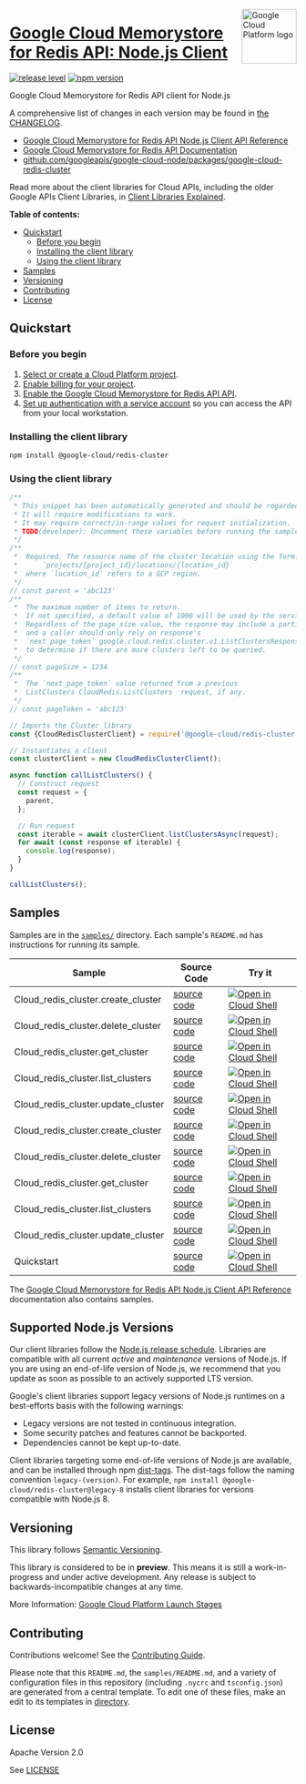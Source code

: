 [//]: # "This README.md file is auto-generated, all changes to this file will be lost."
[//]: # "To regenerate it, use `python -m synthtool`."
<img src="https://avatars2.githubusercontent.com/u/2810941?v=3&s=96" alt="Google Cloud Platform logo" title="Google Cloud Platform" align="right" height="96" width="96"/>

# [Google Cloud Memorystore for Redis API: Node.js Client](https://github.com/googleapis/google-cloud-node/tree/main/packages/google-cloud-redis-cluster)

[![release level](https://img.shields.io/badge/release%20level-preview-yellow.svg?style=flat)](https://cloud.google.com/terms/launch-stages)
[![npm version](https://img.shields.io/npm/v/@google-cloud/redis-cluster.svg)](https://www.npmjs.org/package/@google-cloud/redis-cluster)




Google Cloud Memorystore for Redis API client for Node.js


A comprehensive list of changes in each version may be found in
[the CHANGELOG](https://github.com/googleapis/google-cloud-node/tree/main/packages/google-cloud-redis-cluster/CHANGELOG.md).

* [Google Cloud Memorystore for Redis API Node.js Client API Reference][client-docs]
* [Google Cloud Memorystore for Redis API Documentation][product-docs]
* [github.com/googleapis/google-cloud-node/packages/google-cloud-redis-cluster](https://github.com/googleapis/google-cloud-node/tree/main/packages/google-cloud-redis-cluster)

Read more about the client libraries for Cloud APIs, including the older
Google APIs Client Libraries, in [Client Libraries Explained][explained].

[explained]: https://cloud.google.com/apis/docs/client-libraries-explained

**Table of contents:**


* [Quickstart](#quickstart)
  * [Before you begin](#before-you-begin)
  * [Installing the client library](#installing-the-client-library)
  * [Using the client library](#using-the-client-library)
* [Samples](#samples)
* [Versioning](#versioning)
* [Contributing](#contributing)
* [License](#license)

## Quickstart

### Before you begin

1.  [Select or create a Cloud Platform project][projects].
1.  [Enable billing for your project][billing].
1.  [Enable the Google Cloud Memorystore for Redis API API][enable_api].
1.  [Set up authentication with a service account][auth] so you can access the
    API from your local workstation.

### Installing the client library

```bash
npm install @google-cloud/redis-cluster
```


### Using the client library

```javascript
/**
 * This snippet has been automatically generated and should be regarded as a code template only.
 * It will require modifications to work.
 * It may require correct/in-range values for request initialization.
 * TODO(developer): Uncomment these variables before running the sample.
 */
/**
 *  Required. The resource name of the cluster location using the form:
 *      `projects/{project_id}/locations/{location_id}`
 *  where `location_id` refers to a GCP region.
 */
// const parent = 'abc123'
/**
 *  The maximum number of items to return.
 *  If not specified, a default value of 1000 will be used by the service.
 *  Regardless of the page_size value, the response may include a partial list
 *  and a caller should only rely on response's
 *  `next_page_token` google.cloud.redis.cluster.v1.ListClustersResponse.next_page_token
 *  to determine if there are more clusters left to be queried.
 */
// const pageSize = 1234
/**
 *  The `next_page_token` value returned from a previous
 *  ListClusters CloudRedis.ListClusters  request, if any.
 */
// const pageToken = 'abc123'

// Imports the Cluster library
const {CloudRedisClusterClient} = require('@google-cloud/redis-cluster').v1;

// Instantiates a client
const clusterClient = new CloudRedisClusterClient();

async function callListClusters() {
  // Construct request
  const request = {
    parent,
  };

  // Run request
  const iterable = await clusterClient.listClustersAsync(request);
  for await (const response of iterable) {
    console.log(response);
  }
}

callListClusters();

```



## Samples

Samples are in the [`samples/`](https://github.com/googleapis/google-cloud-node/tree/main/packages/google-cloud-redis-cluster/samples) directory. Each sample's `README.md` has instructions for running its sample.

| Sample                      | Source Code                       | Try it |
| --------------------------- | --------------------------------- | ------ |
| Cloud_redis_cluster.create_cluster | [source code](https://github.com/googleapis/google-cloud-node/blob/main/packages/google-cloud-redis-cluster/samples/generated/v1/cloud_redis_cluster.create_cluster.js) | [![Open in Cloud Shell][shell_img]](https://console.cloud.google.com/cloudshell/open?git_repo=https://github.com/googleapis/google-cloud-node&page=editor&open_in_editor=packages/google-cloud-redis-cluster/samples/generated/v1/cloud_redis_cluster.create_cluster.js,packages/google-cloud-redis-cluster/samples/README.md) |
| Cloud_redis_cluster.delete_cluster | [source code](https://github.com/googleapis/google-cloud-node/blob/main/packages/google-cloud-redis-cluster/samples/generated/v1/cloud_redis_cluster.delete_cluster.js) | [![Open in Cloud Shell][shell_img]](https://console.cloud.google.com/cloudshell/open?git_repo=https://github.com/googleapis/google-cloud-node&page=editor&open_in_editor=packages/google-cloud-redis-cluster/samples/generated/v1/cloud_redis_cluster.delete_cluster.js,packages/google-cloud-redis-cluster/samples/README.md) |
| Cloud_redis_cluster.get_cluster | [source code](https://github.com/googleapis/google-cloud-node/blob/main/packages/google-cloud-redis-cluster/samples/generated/v1/cloud_redis_cluster.get_cluster.js) | [![Open in Cloud Shell][shell_img]](https://console.cloud.google.com/cloudshell/open?git_repo=https://github.com/googleapis/google-cloud-node&page=editor&open_in_editor=packages/google-cloud-redis-cluster/samples/generated/v1/cloud_redis_cluster.get_cluster.js,packages/google-cloud-redis-cluster/samples/README.md) |
| Cloud_redis_cluster.list_clusters | [source code](https://github.com/googleapis/google-cloud-node/blob/main/packages/google-cloud-redis-cluster/samples/generated/v1/cloud_redis_cluster.list_clusters.js) | [![Open in Cloud Shell][shell_img]](https://console.cloud.google.com/cloudshell/open?git_repo=https://github.com/googleapis/google-cloud-node&page=editor&open_in_editor=packages/google-cloud-redis-cluster/samples/generated/v1/cloud_redis_cluster.list_clusters.js,packages/google-cloud-redis-cluster/samples/README.md) |
| Cloud_redis_cluster.update_cluster | [source code](https://github.com/googleapis/google-cloud-node/blob/main/packages/google-cloud-redis-cluster/samples/generated/v1/cloud_redis_cluster.update_cluster.js) | [![Open in Cloud Shell][shell_img]](https://console.cloud.google.com/cloudshell/open?git_repo=https://github.com/googleapis/google-cloud-node&page=editor&open_in_editor=packages/google-cloud-redis-cluster/samples/generated/v1/cloud_redis_cluster.update_cluster.js,packages/google-cloud-redis-cluster/samples/README.md) |
| Cloud_redis_cluster.create_cluster | [source code](https://github.com/googleapis/google-cloud-node/blob/main/packages/google-cloud-redis-cluster/samples/generated/v1beta1/cloud_redis_cluster.create_cluster.js) | [![Open in Cloud Shell][shell_img]](https://console.cloud.google.com/cloudshell/open?git_repo=https://github.com/googleapis/google-cloud-node&page=editor&open_in_editor=packages/google-cloud-redis-cluster/samples/generated/v1beta1/cloud_redis_cluster.create_cluster.js,packages/google-cloud-redis-cluster/samples/README.md) |
| Cloud_redis_cluster.delete_cluster | [source code](https://github.com/googleapis/google-cloud-node/blob/main/packages/google-cloud-redis-cluster/samples/generated/v1beta1/cloud_redis_cluster.delete_cluster.js) | [![Open in Cloud Shell][shell_img]](https://console.cloud.google.com/cloudshell/open?git_repo=https://github.com/googleapis/google-cloud-node&page=editor&open_in_editor=packages/google-cloud-redis-cluster/samples/generated/v1beta1/cloud_redis_cluster.delete_cluster.js,packages/google-cloud-redis-cluster/samples/README.md) |
| Cloud_redis_cluster.get_cluster | [source code](https://github.com/googleapis/google-cloud-node/blob/main/packages/google-cloud-redis-cluster/samples/generated/v1beta1/cloud_redis_cluster.get_cluster.js) | [![Open in Cloud Shell][shell_img]](https://console.cloud.google.com/cloudshell/open?git_repo=https://github.com/googleapis/google-cloud-node&page=editor&open_in_editor=packages/google-cloud-redis-cluster/samples/generated/v1beta1/cloud_redis_cluster.get_cluster.js,packages/google-cloud-redis-cluster/samples/README.md) |
| Cloud_redis_cluster.list_clusters | [source code](https://github.com/googleapis/google-cloud-node/blob/main/packages/google-cloud-redis-cluster/samples/generated/v1beta1/cloud_redis_cluster.list_clusters.js) | [![Open in Cloud Shell][shell_img]](https://console.cloud.google.com/cloudshell/open?git_repo=https://github.com/googleapis/google-cloud-node&page=editor&open_in_editor=packages/google-cloud-redis-cluster/samples/generated/v1beta1/cloud_redis_cluster.list_clusters.js,packages/google-cloud-redis-cluster/samples/README.md) |
| Cloud_redis_cluster.update_cluster | [source code](https://github.com/googleapis/google-cloud-node/blob/main/packages/google-cloud-redis-cluster/samples/generated/v1beta1/cloud_redis_cluster.update_cluster.js) | [![Open in Cloud Shell][shell_img]](https://console.cloud.google.com/cloudshell/open?git_repo=https://github.com/googleapis/google-cloud-node&page=editor&open_in_editor=packages/google-cloud-redis-cluster/samples/generated/v1beta1/cloud_redis_cluster.update_cluster.js,packages/google-cloud-redis-cluster/samples/README.md) |
| Quickstart | [source code](https://github.com/googleapis/google-cloud-node/blob/main/packages/google-cloud-redis-cluster/samples/quickstart.js) | [![Open in Cloud Shell][shell_img]](https://console.cloud.google.com/cloudshell/open?git_repo=https://github.com/googleapis/google-cloud-node&page=editor&open_in_editor=packages/google-cloud-redis-cluster/samples/quickstart.js,packages/google-cloud-redis-cluster/samples/README.md) |



The [Google Cloud Memorystore for Redis API Node.js Client API Reference][client-docs] documentation
also contains samples.

## Supported Node.js Versions

Our client libraries follow the [Node.js release schedule](https://github.com/nodejs/release#release-schedule).
Libraries are compatible with all current _active_ and _maintenance_ versions of
Node.js.
If you are using an end-of-life version of Node.js, we recommend that you update
as soon as possible to an actively supported LTS version.

Google's client libraries support legacy versions of Node.js runtimes on a
best-efforts basis with the following warnings:

* Legacy versions are not tested in continuous integration.
* Some security patches and features cannot be backported.
* Dependencies cannot be kept up-to-date.

Client libraries targeting some end-of-life versions of Node.js are available, and
can be installed through npm [dist-tags](https://docs.npmjs.com/cli/dist-tag).
The dist-tags follow the naming convention `legacy-(version)`.
For example, `npm install @google-cloud/redis-cluster@legacy-8` installs client libraries
for versions compatible with Node.js 8.

## Versioning

This library follows [Semantic Versioning](http://semver.org/).







This library is considered to be in **preview**. This means it is still a
work-in-progress and under active development. Any release is subject to
backwards-incompatible changes at any time.


More Information: [Google Cloud Platform Launch Stages][launch_stages]

[launch_stages]: https://cloud.google.com/terms/launch-stages

## Contributing

Contributions welcome! See the [Contributing Guide](https://github.com/googleapis/google-cloud-node/blob/main/CONTRIBUTING.md).

Please note that this `README.md`, the `samples/README.md`,
and a variety of configuration files in this repository (including `.nycrc` and `tsconfig.json`)
are generated from a central template. To edit one of these files, make an edit
to its templates in
[directory](https://github.com/googleapis/synthtool).

## License

Apache Version 2.0

See [LICENSE](https://github.com/googleapis/google-cloud-node/blob/main/LICENSE)

[client-docs]: https://cloud.google.com/nodejs/docs/reference/redis/latest
[product-docs]: https://cloud.google.com/redis/docs
[shell_img]: https://gstatic.com/cloudssh/images/open-btn.png
[projects]: https://console.cloud.google.com/project
[billing]: https://support.google.com/cloud/answer/6293499#enable-billing
[enable_api]: https://console.cloud.google.com/flows/enableapi?apiid=redis.googleapis.com
[auth]: https://cloud.google.com/docs/authentication/getting-started

